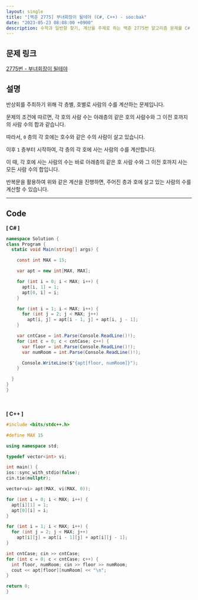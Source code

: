```yaml
---
layout: single
title: "[백준 2775] 부녀회장이 될테야 (C#, C++) - soo:bak"
date: "2023-05-23 08:08:00 +0900"
description: 수학과 일반항 찾기, 계산을 주제로 하는 백준 2775번 알고리즘 문제를 C# 과 C++ 로 풀이 및 해설
---
```


## 문제 링크
  [2775번 - 부녀회장이 될테야](https://www.acmicpc.net/problem/2775)

## 설명
반상회를 주최하기 위해 각 층별, 호별로 사람의 수를 계산하는 문제입니다. <br>

문제의 조건에 따르면, 각 호의 사람 수는 아래층의 같은 호의 사람수와 그 이전 호까지의 사람 수의 합과 같습니다. <br>

따라서, `0` 층의 각 호에는 호수와 같은 수의 사람이 살고 있습니다. <br>

이후 `1` 층부터 시작하여, 각 층의 각 호에 사는 사람의 수를 계산합니다. <br>

이 때, 각 호에 사는 사람의 수는 바로 아래층의 같은 호 사람 수와 그 이전 호까지 사는 모든 사람 수의 합입니다. <br>

반복문을 활용하여 위와 같은 계산을 진행하면, 주어진 층과 호에 살고 있는 사람의 수를 계산할 수 있습니다. <br>

- - -

## Code
<b>[ C# ] </b>
<br>

  ```c#
namespace Solution {
  class Program {
    static void Main(string[] args) {

      const int MAX = 15;

      var apt = new int[MAX, MAX];

      for (int i = 0; i < MAX; i++) {
        apt[i, 1] = 1;
        apt[0, i] = i;
      }

      for (int i = 1; i < MAX; i++) {
        for (int j = 2; j < MAX; j++)
          apt[i, j] = apt[i - 1, j] + apt[i, j - 1];
      }

      var cntCase = int.Parse(Console.ReadLine()!);
      for (int c = 0; c < cntCase; c++) {
        var floor = int.Parse(Console.ReadLine()!);
        var numRoom = int.Parse(Console.ReadLine()!);

        Console.WriteLine($"{apt[floor, numRoom]}");
      }

    }
  }
}
  ```
<br><br>
<b>[ C++ ] </b>
<br>

  ```c++
#include <bits/stdc++.h>

#define MAX 15

using namespace std;

typedef vector<int> vi;

int main() {
  ios::sync_with_stdio(false);
  cin.tie(nullptr);

  vector<vi> apt(MAX, vi(MAX, 0));

  for (int i = 0; i < MAX; i++) {
    apt[i][1] = 1;
    apt[0][i] = i;
  }

  for (int i = 1; i < MAX; i++) {
    for (int j = 2; j < MAX; j++)
      apt[i][j] = apt[i - 1][j] + apt[i][j - 1];
  }

  int cntCase; cin >> cntCase;
  for (int c = 0; c < cntCase; c++) {
    int floor, numRoom; cin >> floor >> numRoom;
    cout << apt[floor][numRoom] << "\n";
  }

  return 0;
}
  ```

